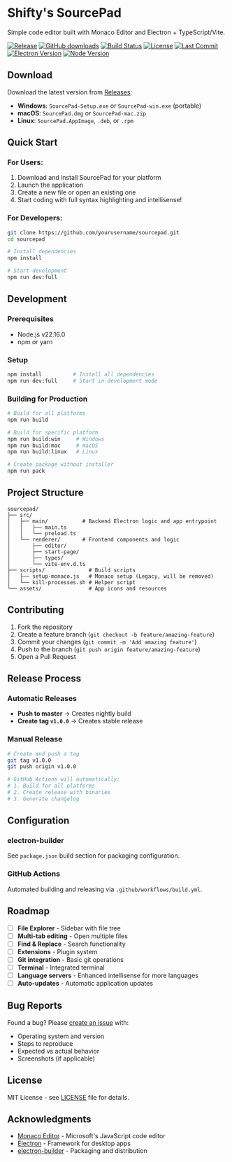 # Shifty's SourcePad

Simple code editor built with Monaco Editor and Electron + TypeScript/Vite.

[![Release](https://img.shields.io/github/v/release/ShiftyX1/sourcepad?color=blue)](https://github.com/ShiftyX1/sourcepad/releases)
[![GitHub downloads](https://img.shields.io/github/downloads/ShiftyX1/sourcepad/total)](https://github.com/ShiftyX1/sourcepad/releases)
[![Build Status](https://img.shields.io/github/actions/workflow/status/ShiftyX1/sourcepad/build.yaml?branch=master)](https://github.com/ShiftyX1/sourcepad/actions)
[![License](https://img.shields.io/github/license/ShiftyX1/sourcepad?label=license)](https://github.com/ShiftyX1/sourcepad/blob/master/LICENSE)
[![Last Commit](https://img.shields.io/github/last-commit/ShiftyX1/sourcepad)](https://github.com/ShiftyX1/sourcepad/commits/master)
[![Electron Version](https://img.shields.io/badge/electron-37.3.1-47848F?logo=electron)](https://www.electronjs.org/)
[![Node Version](https://img.shields.io/badge/node.js-22.16.0-green?logo=node.js)](https://nodejs.org/)

## Download

Download the latest version from [Releases](https://github.com/ShiftyX1/sourcepad/releases):

- **Windows**: `SourcePad-Setup.exe` or `SourcePad-win.exe` (portable)
- **macOS**: `SourcePad.dmg` or `SourcePad-mac.zip`
- **Linux**: `SourcePad.AppImage`, `.deb`, or `.rpm`

## Quick Start

### For Users:
1. Download and install SourcePad for your platform
2. Launch the application
3. Create a new file or open an existing one
4. Start coding with full syntax highlighting and intellisense!

### For Developers:

```bash
git clone https://github.com/yourusername/sourcepad.git
cd sourcepad

# Install dependencies
npm install

# Start development
npm run dev:full
```

## Development

### Prerequisites
- Node.js v22.16.0
- npm or yarn

### Setup
```bash
npm install          # Install all dependencies
npm run dev:full     # Start in development mode
```

### Building for Production

```bash
# Build for all platforms
npm run build

# Build for specific platform
npm run build:win     # Windows
npm run build:mac     # macOS
npm run build:linux   # Linux

# Create package without installer
npm run pack
```

## Project Structure

```
sourcepad/
├── src/
│   ├── main/           # Backend Electron logic and app entrypoint
│   │   ├── main.ts
│   │   └── preload.ts
│   └── renderer/       # Frontend components and logic
│       ├── editor/
│       ├── start-page/
│       ├── types/
│       └── vite-env.d.ts
├── scripts/              # Build scripts
│   ├── setup-monaco.js   # Monaco setup (Legacy, will be removed)
│   └── kill-processes.sh # Helper script
└── assets/               # App icons and resources
```

## Contributing

1. Fork the repository
2. Create a feature branch (`git checkout -b feature/amazing-feature`)
3. Commit your changes (`git commit -m 'Add amazing feature'`)
4. Push to the branch (`git push origin feature/amazing-feature`)
5. Open a Pull Request

## Release Process

### Automatic Releases

- **Push to master** → Creates nightly build
- **Create tag `v1.0.0`** → Creates stable release

### Manual Release
```bash
# Create and push a tag
git tag v1.0.0
git push origin v1.0.0

# GitHub Actions will automatically:
# 1. Build for all platforms
# 2. Create release with binaries
# 3. Generate changelog
```

## Configuration

### electron-builder
See `package.json` build section for packaging configuration.

### GitHub Actions
Automated building and releasing via `.github/workflows/build.yml`.

## Roadmap

- [ ] **File Explorer** - Sidebar with file tree
- [ ] **Multi-tab editing** - Open multiple files
- [ ] **Find & Replace** - Search functionality
- [ ] **Extensions** - Plugin system
- [ ] **Git integration** - Basic git operations
- [ ] **Terminal** - Integrated terminal
- [ ] **Language servers** - Enhanced intellisense for more languages
- [ ] **Auto-updates** - Automatic application updates

## Bug Reports

Found a bug? Please [create an issue](https://github.com/ShiftyX1/sourcepad/issues) with:
- Operating system and version
- Steps to reproduce
- Expected vs actual behavior
- Screenshots (if applicable)

## License

MIT License - see [LICENSE](LICENSE) file for details.

## Acknowledgments

- [Monaco Editor](https://microsoft.github.io/monaco-editor/) - Microsoft's JavaScript code editor
- [Electron](https://electronjs.org/) - Framework for desktop apps
- [electron-builder](https://electron.build/) - Packaging and distribution
